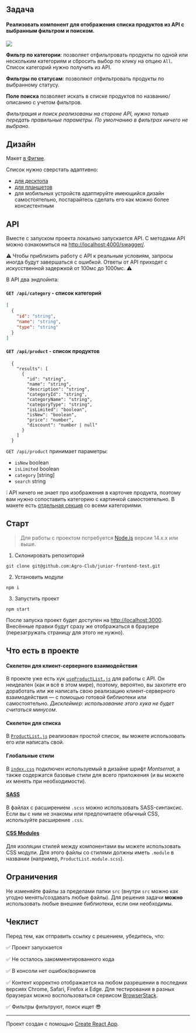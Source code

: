## Задача

#### Реализовать компонент для отображения списка продуктов из API с выбранным фильтром и поиском.

![](design.png)

**Фильтр по категории**: позволяет отфильтровать продукты по одной или нескольким категориям и сбросить выбор по клику на опцию `All`. Список категорий нужно получить из API.

**Фильтры по статусам**: позволяют отфильтровать продукты по выбранному статусу.

**Поле поиска** позволяет искать в списке продуктов по названию/описанию с учетом фильтров.

*Фильтрация и поиск реализованы на стороне API, нужно только передать правильные параметры. По умолчанию в фильтрах ничего не выбрано*.

## Дизайн

Макет [в Фигме](https://www.figma.com/file/sOoPi2gOZvfqjOQHa9awMC/Agro.Club-Home-project-Junior-Dev). 

Список нужно сверстать адаптивно:
- [для десктопа](https://www.figma.com/file/sOoPi2gOZvfqjOQHa9awMC/Agro.Club-Home-project-Junior-Dev?node-id=5477%3A11) 
- [для планшетов](https://www.figma.com/file/sOoPi2gOZvfqjOQHa9awMC/Agro.Club-Home-project-Junior-Dev?node-id=5480%3A6814)
- для мобильных устройств адаптируйте имеющийся дизайн самостоятельно, постарайтесь сделать его как можно более консистентным

## API

Вместе с запуском проекта локально запускается API. С методами API можно ознакомиться на [http://localhost:4000/swagger/](http://localhost:4000/swagger/).

⚠️ Чтобы приблизить работу с API к реальным условиям, запросы иногда будут завершаться с ошибкой. Ответы от API приходят с искусственной задержкой от 100мс до 1000мс. ⚠️

В API два эндпойнта:
#### `GET /api/category` - список категорий
```json
[
  {
    "id": "string",
    "name": "string",
    "type": "string"
  }
]
```
#### `GET /api/product` - список продуктов
```json5
  {
    "results": [
      {
        "id": "string",
        "name": "string",
        "description": "string",
        "categoryId": "string",
        "categoryName": "string",
        "categoryType": "string", 
        "isLimited": "boolean",
        "isNew": "boolean",
        "price": "number",
        "discount": "number | null"
      }
    ]
  }
```

`GET /api/product` принимает параметры:
- `isNew`  boolean 
- `isLimited`  boolean 
- `category`  [string] 
- `search` string

❕ API ничего не знает про изображения в карточке продукта, поэтому вам нужно сопоставить категорию с картинкой самостоятельно. В макете есть [отдельная секция](https://www.figma.com/file/sOoPi2gOZvfqjOQHa9awMC/Agro.Club-Home-project-Junior-Dev?node-id=740%3A0) со всеми категориями.

## Старт

> Для работы с проектом потребуется [Node.js](https://nodejs.org/en/) версии 14.x.x или выше.

1. Склонировать репозиторий 
```shell
git clone git@github.com:Agro-Club/junior-frontend-test.git
```
2. Установить модули
```shell
npm i
```
3. Запустить проект
```shell
npm start
```

После запуска проект будет доступен на [http://localhost:3000](http://localhost:3000). Внесённые правки будут сразу же отображаться в браузере (перезагружать страницу для этого не нужно).

## Что есть в проекте

#### Скелетон для клиент-серверного взаимодействия

В проекте уже есть хук  [`useProductList.js`](src/components/ProductList/useProductList.js) для работы с API. Он неидеален (как и всё в этом мире), поэтому, вероятно, вы захотите его доработать или же написать свою реализацию клиент-серверного взаимодействия — с помощью готовой библиотеки или самостоятельно. *Дисклеймер: использование этого хука не будет считаться минусом*.

#### Скелетон для списка

В [`ProductList.js`](src/components/ProductList/ProductList.js) реализован простой список, вы можете использовать его или написать свой.

#### Глобальные стили

В [`index.css`](src/index.css) подключен используемый в дизайне шрифт *Montserrat*, а также содержатся базовые стили для всего приложения (и вы можете их менять при необходимости).


#### [SASS](https://sass-lang.com/)

В файлах с расширением `.scss` можно использовать SASS-синтаксис. Если вы с ним не знакомы или предпочитаете обычный CSS, используйте расширение `.css`.

#### [CSS Modules](https://github.com/css-modules/css-modules)

Для изоляции стилей между компонентами вы можете использовать CSS модули. Для этого файлы со стилями должны иметь `.module` в названии  (например, `ProductList.module.scss`).

## Ограничения

Не изменяйте файлы за пределами папки `src` (внутри `src` можно как угодно менять/создавать любые файлы). Для решения задачи **можно** использовать любые внешние библиотеки, если они необходимы.

## Чеклист

Перед тем, как отправить ссылку с решением, убедитесь, что:

✅ Проект запускается

✅ Не осталось закомментированного кода

✅ В консоли нет ошибок/ворнингов

✅ Контент корректно отображается на любом разрешении в последних версиях Chrome, Safari, Firefox и Edge. Для тестирования в разных браузерах можно воспользоваться сервисом [BrowserStack](https://www.browserstack.com/).

✅ Фильтры фильтруют, поиск ищет 😎


--------------------

Проект создан с помощью [Create React App](https://github.com/facebook/create-react-app).

